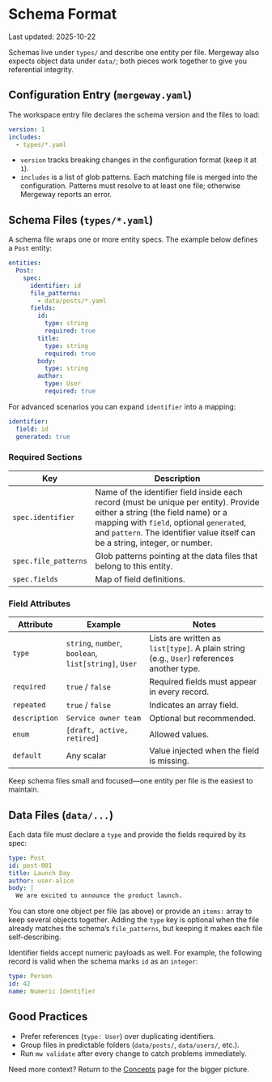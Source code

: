 # Schema Format

Last updated: 2025-10-22

Schemas live under `types/` and describe one entity per file. Mergeway also expects object data under `data/`; both pieces work together to give you referential integrity.

## Configuration Entry (`mergeway.yaml`)

The workspace entry file declares the schema version and the files to load:

```yaml
version: 1
includes:
  - types/*.yaml
```

- `version` tracks breaking changes in the configuration format (keep it at `1`).
- `includes` is a list of glob patterns. Each matching file is merged into the configuration. Patterns must resolve to at least one file; otherwise Mergeway reports an error.

## Schema Files (`types/*.yaml`)

A schema file wraps one or more entity specs. The example below defines a `Post` entity:

```yaml
entities:
  Post:
    spec:
      identifier: id
      file_patterns:
        - data/posts/*.yaml
      fields:
        id:
          type: string
          required: true
        title:
          type: string
          required: true
        body:
          type: string
        author:
          type: User
          required: true
```

For advanced scenarios you can expand `identifier` into a mapping:

```yaml
identifier:
  field: id
  generated: true
```

### Required Sections

| Key | Description |
| --- | --- |
| `spec.identifier` | Name of the identifier field inside each record (must be unique per entity). Provide either a string (the field name) or a mapping with `field`, optional `generated`, and `pattern`. The identifier value itself can be a string, integer, or number. |
| `spec.file_patterns` | Glob patterns pointing at the data files that belong to this entity. |
| `spec.fields` | Map of field definitions. |

### Field Attributes

| Attribute | Example | Notes |
| --- | --- | --- |
| `type` | `string`, `number`, `boolean`, `list[string]`, `User` | Lists are written as `list[type]`. A plain string (e.g., `User`) references another type. |
| `required` | `true` / `false` | Required fields must appear in every record. |
| `repeated` | `true` / `false` | Indicates an array field. |
| `description` | `Service owner team` | Optional but recommended. |
| `enum` | `[draft, active, retired]` | Allowed values. |
| `default` | Any scalar | Value injected when the field is missing. |

Keep schema files small and focused—one entity per file is the easiest to maintain.

## Data Files (`data/...`)

Each data file must declare a `type` and provide the fields required by its spec:

```yaml
type: Post
id: post-001
title: Launch Day
author: user-alice
body: |
  We are excited to announce the product launch.
```

You can store one object per file (as above) or provide an `items:` array to keep several objects together. Adding the `type` key is optional when the file already matches the schema’s `file_patterns`, but keeping it makes each file self-describing.

Identifier fields accept numeric payloads as well. For example, the following record is valid when the schema marks `id` as an `integer`:

```yaml
type: Person
id: 42
name: Numeric Identifier
```

## Good Practices

- Prefer references (`type: User`) over duplicating identifiers.
- Group files in predictable folders (`data/posts/`, `data/users/`, etc.).
- Run `mw validate` after every change to catch problems immediately.

Need more context? Return to the [Concepts](../concepts/README.md) page for the bigger picture.
